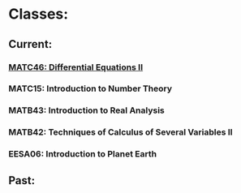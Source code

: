 # Classes:

## Current:

### [MATC46: Differential Equations II](/classes/MATC46.md)

### MATC15: Introduction to Number Theory

### MATB43: Introduction to Real Analysis

### MATB42: Techniques of Calculus of Several Variables II

### EESA06: Introduction to Planet Earth

## Past:
